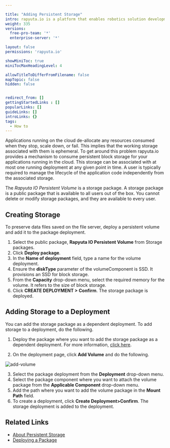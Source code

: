 ```yaml
---

title: "Adding Persistent Storage"
intro: rapyuta.io is a platform that enables robotics solution development by providing the necessary software infrastructure and facilitating the interaction between multiple stakeholders who contribute to the solution development.
weight: 335
versions:
  free-pro-team: '*'
  enterprise-server: '*'

layout: false
permissions: 'rapyuta.io'

showMiniToc: true
miniTocMaxHeadingLevel: 4

allowTitleToDifferFromFilename: false
mapTopic: false
hidden: false


redirect_from: []
gettingStartedLinks : []
popularLinks: []
guideLinks: []
introLinks: {}
tags:
  - How to
---
```


Applications running on the cloud de-allocate any resources consumed when they stop, scale down, or fail. This implies that the working storage associated with them is ephemeral. To get around this problem rapyuta.io provides a mechanism to consume persistent block storage for your applications running in the cloud. This storage can be associated with at most one running deployment at any given point in time. A user is typically required to manage the lifecycle of the application code independently from the associated storage.



The *Rapyuta IO Persistent Volume* is a storage package. A storage package is a public package that is available to all users out of the box. You cannot delete or modify storage packages, and they are available to every user.


## Creating Storage
To preserve data files saved on the file server, deploy a persistent volume and add it to the package deployment.

1. Select the public package, **Rapyuta IO Persistent Volume** from Storage packages.
2. Click **Deploy package**.
3. In the **Name of deployment** field, type a name for the volume deployment.
4. Ensure the **diskType** parameter of the volumeComponent is SSD. It provisions an SSD for block storage.
5. From the **Capacity** drop-down menu, select the required memory for the volume. It refers to the size of block storage.
6. Click **CREATE DEPLOYMENT > Confirm**. The storage package is deployed.

## Adding Storage to a Deployment
You can add the storage package as a dependent deployment. To add storage to a deployment, do the following.

1. Deploy the package where you want to add the storage package as a dependent deployment. For more information, [click here](/3_how-tos/33_software-development/334_deploy-packages).

2. On the deployment page, click **Add Volume** and do the following.

![add-volume](/images/core-concepts/deployments/adding-volume.png?classes=border,shadow&width=40pc)

3. Select the package deployment from the **Deployment** drop-down menu.
4. Select the package component where you want to attach the volume package from the **Applicable Component** drop-down menu.
5. Add the path where you want to add the volume package in the **Mount Path** field.
6. To create a deployment, click **Create Deployment>Confirm**. The storage deployment is added to the deployment.


## Related Links
* [About Persistent Storage](/1_understanding-rio/12_core-concepts/#storage)
* [Deploying a Package](/3_how-tos/33_software-development/334_deploy-packages)